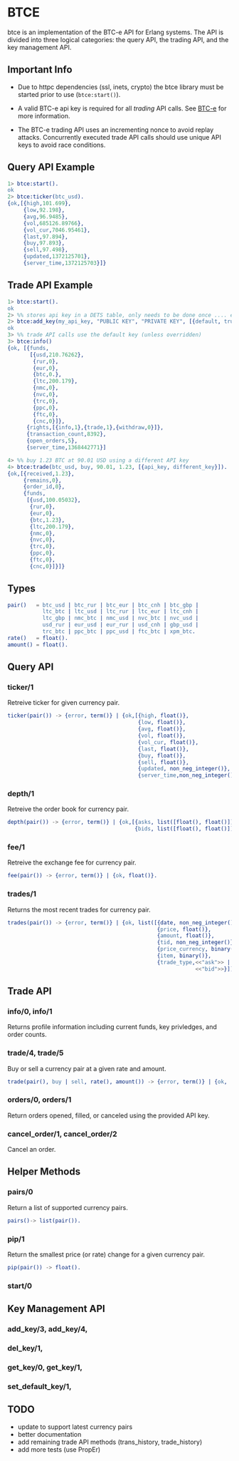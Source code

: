 BTCE
====

btce is an implementation of the BTC-e API for Erlang systems.  The API is
divided into three logical categories: the query API, the trading API, and
the key management API.

## Important Info
* Due to httpc dependencies (ssl, inets, crypto) the btce library must be
started prior to use (`btce:start()`).

* A valid BTC-e api key is required for all _trading_ API calls.  See
[BTC-e](https://btc-e.com/profile#api_keys) for more information.

* The BTC-e trading API uses an incrementing nonce to avoid replay attacks.
Concurrently executed trade API calls should use unique API keys to avoid
race conditions.

## Query API Example
```erlang
1> btce:start().
ok
2> btce:ticker(btc_usd).
{ok,[{high,101.699},
     {low,92.198},
     {avg,96.9485},
     {vol,685126.89766},
     {vol_cur,7046.95461},
     {last,97.894},
     {buy,97.893},
     {sell,97.498},
     {updated,1372125701},
     {server_time,1372125703}]}
```

## Trade API Example
```erlang
1> btce:start().
ok
2> %% stores api key in a DETS table, only needs to be done once .... ever
2> btce:add_key(my_api_key, "PUBLIC KEY", "PRIVATE KEY", [{default, true}]).
ok
3> %% trade API calls use the default key (unless overridden)
3> btce:info()
{ok, [{funds,
       [{usd,210.76262},
        {rur,0},
        {eur,0},
        {btc,0.},
        {ltc,200.179},
        {nmc,0},
        {nvc,0},
        {trc,0},
        {ppc,0},
        {ftc,0},
        {cnc,0}]},
      {rights,[{info,1},{trade,1},{withdraw,0}]},
      {transaction_count,8392},
      {open_orders,5},
      {server_time,1368442771}]

4> %% buy 1.23 BTC at 90.01 USD using a different API key
4> btce:trade(btc_usd, buy, 90.01, 1.23, [{api_key, different_key}]).
{ok,[{received,1.23},
     {remains,0},
     {order_id,0},
     {funds,
      [{usd,100.05032},
       {rur,0},
       {eur,0},
       {btc,1.23},
       {ltc,200.179},
       {nmc,0},
       {nvc,0},
       {trc,0},
       {ppc,0},
       {ftc,0},
       {cnc,0}]}]}
```

## Types ##

```erlang
pair()   = btc_usd | btc_rur | btc_eur | btc_cnh | btc_gbp |
           ltc_btc | ltc_usd | ltc_rur | ltc_eur | ltc_cnh |
           ltc_gbp | nmc_btc | nmc_usd | nvc_btc | nvc_usd |
           usd_rur | eur_usd | eur_rur | usd_cnh | gbp_usd |
           trc_btc | ppc_btc | ppc_usd | ftc_btc | xpm_btc.
rate()   = float().
amount() = float().
```

## Query API
### ticker/1
Retreive ticker for given currency pair.

```erlang
ticker(pair()) -> {error, term()} | {ok,[{high, float()},
                                         {low, float()},
                                         {avg, float()},
                                         {vol, float()},
                                         {vol_cur, float()},
                                         {last, float()},
                                         {buy, float()},
                                         {sell, float()},
                                         {updated, non_neg_integer()},
                                         {server_time,non_neg_integer()}]}.
```
### depth/1
Retreive the order book for currency pair.
```erlang
depth(pair()) -> {error, term()} | {ok,[{asks, list([float(), float()])},
                                        {bids, list([float(), float()])}]}.
```

### fee/1
Retreive the exchange fee for currency pair.
```erlang
fee(pair()) -> {error, term()} | {ok, float()}.
```

### trades/1
Returns the most recent trades for currency pair.
```erlang
trades(pair()) -> {error, term()} | {ok, list([{date, non_neg_integer()},
                                               {price, float()},
                                               {amount, float()},
                                               {tid, non_neg_integer()},
                                               {price_currency, binary()},
                                               {item, binary()},
                                               {trade_type,<<"ask">> |
                                                           <<"bid">>}])}.
```

## Trade API
### info/0, info/1
Returns profile information including current funds, key privledges, and order
counts.

### trade/4, trade/5
Buy or sell a currency pair at a given rate and amount.
```erlang
trade(pair(), buy | sell, rate(), amount()) -> {error, term()} | {ok, ...}.
```

### orders/0, orders/1
Return orders opened, filled, or canceled using the provided API key.

### cancel_order/1, cancel_order/2
Cancel an order.

## Helper Methods
### pairs/0
Return a list of supported currency pairs.
```erlang
pairs()-> list(pair()).
```

### pip/1
Return the smallest price (or rate) change for a given currency pair.
```erlang
pip(pair()) -> float().
```

### start/0

## Key Management API
### add_key/3, add_key/4,
### del_key/1,
### get_key/0, get_key/1,
### set_default_key/1,

## TODO
- update to support latest currency pairs
- better documentation
- add remaining trade API methods (trans_history, trade_history)
- add more tests (use PropEr)
